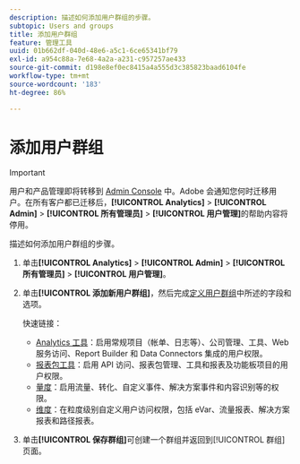 ```yaml
---
description: 描述如何添加用户群组的步骤。
subtopic: Users and groups
title: 添加用户群组
feature: 管理工具
uuid: 01b662df-040d-48e6-a5c1-6ce65341bf79
exl-id: a954c88a-7e68-4a2a-a231-c957257ae433
source-git-commit: d198e8ef0ec8415a4a555d3c385823baad6104fe
workflow-type: tm+mt
source-wordcount: '183'
ht-degree: 86%

---
```


# 添加用户群组

>[!IMPORTANT]
>
>用户和产品管理即将转移到 [Admin Console](https://helpx.adobe.com/cn/enterprise/using/admin-console.html) 中。Adobe 会通知您何时迁移用户。在所有客户都已迁移后，**[!UICONTROL Analytics]** > **[!UICONTROL Admin]** > **[!UICONTROL 所有管理员]** > **[!UICONTROL 用户管理]**&#x200B;的帮助内容将停用。

描述如何添加用户群组的步骤。

1. 单击&#x200B;**[!UICONTROL Analytics]** > **[!UICONTROL Admin]** > **[!UICONTROL 所有管理员]** > **[!UICONTROL 用户管理]**。
1. 单击&#x200B;**[!UICONTROL 添加新用户群组]**，然后完成[定义用户群组](/help/admin/user-management2/c-user-groups/groups.md)中所述的字段和选项。

   快速链接：

   * [Analytics 工具](/help/admin/user-management2/c-customize-report-access/groups-analytics-tools.md)：启用常规项目（帐单、日志等）、公司管理、工具、Web 服务访问、Report Builder 和 Data Connectors 集成的用户权限。
   * [报表包工具](/help/admin/user-management2/c-customize-report-access/groups-report-suite-tools.md)：启用 API 访问、报表包管理、工具和报表及功能板项目的用户权限。
   * [量度](/help/admin/user-management2/c-customize-report-access/groups-metrics.md)：启用流量、转化、自定义事件、解决方案事件和内容识别等的权限。
   * [维度](/help/admin/user-management2/c-customize-report-access/groups-dimensions.md)：在粒度级别自定义用户访问权限，包括 eVar、流量报表、解决方案报表和路径报表。

1. 单击&#x200B;**[!UICONTROL 保存群组]**&#x200B;可创建一个群组并返回到[!UICONTROL 群组]页面。
